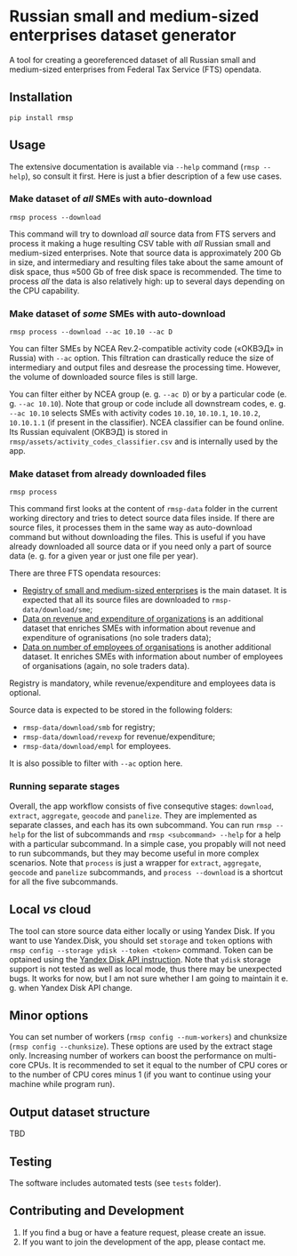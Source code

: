# Russian small and medium-sized enterprises dataset generator

A tool for creating a georeferenced dataset of all Russian small and medium-sized enterprises from Federal Tax Service (FTS) opendata.

## Installation

`pip install rmsp`

## Usage 

The extensive documentation is available via `--help` command (`rmsp --help`), so consult it first. Here is just a bfier description of a few use cases.

### Make dataset of *all* SMEs with auto-download

`rmsp process --download`

This command will try to download *all* source data from FTS servers and process it making a huge resulting CSV table with *all* Russian small and medium-sized enterprises. Note that source data is approximately 200 Gb in size, and intermediary and resulting files take about the same amount of disk space, thus ≈500 Gb of free disk space is recommended. The time to process *all* the data is also relatively high: up to several days depending on the CPU capability.

### Make dataset of *some* SMEs with auto-download

`rmsp process --download --ac 10.10 --ac D`

You can filter SMEs by NCEA Rev.2-compatible activity code («ОКВЭД» in Russia) with `--ac` option. This filtration can drastically reduce the size of intermediary and output files and desrease the processing time. However, the volume of downloaded source files is still large.

You can filter either by NCEA group (e. g. `--ac D`) or by a particular code (e. g. `--ac 10.10`). Note that group or code include all downstream codes, e. g. `--ac 10.10` selects SMEs with activity codes `10.10`, `10.10.1`, `10.10.2`, `10.10.1.1` (if present in the classifier). NCEA classifier can be found online. Its Russian equivalent (ОКВЭД) is stored in `rmsp/assets/activity_codes_classifier.csv` and is internally used by the app.

### Make dataset from already downloaded files

`rmsp process`

This command first looks at the content of `rmsp-data` folder in the current working directory and tries to detect source data files inside. If there are source files, it processes them in the same way as auto-download command but without downloading the files. This is useful if you have already downloaded all source data or if you need only a part of source data (e. g. for a given year or just one file per year).

There are three FTS opendata resources:

- [Registry of small and medium-sized enterprises](https://www.nalog.gov.ru/opendata/7707329152-rsmp/) is the main dataset. It is expected that all its source files are downloaded to `rmsp-data/download/sme`;
- [Data on revenue and expenditure of organizations](https://www.nalog.gov.ru/opendata/7707329152-revexp/) is an additional dataset that enriches SMEs with information about revenue and expenditure of ogranisations (no sole traders data);
- [Data on number of employees of organisations](https://www.nalog.gov.ru/opendata/7707329152-sshr2019/) is another additional dataset. It enriches SMEs with information about number of employees of organisations (again, no sole traders data).

Registry is mandatory, while revenue/expenditure and employees data is optional.

Source data is expected to be stored in the following folders:

- `rmsp-data/download/smb` for registry;
- `rmsp-data/download/revexp` for revenue/expenditure;
- `rmsp-data/download/empl` for employees.

It is also possible to filter with `--ac` option here.

### Running separate stages

Overall, the app workflow consists of five consequtive stages: `download`, `extract`, `aggregate`, `geocode` and `panelize`. They are implemented as separate classes, and each has its own subcommand. You can run `rmsp --help` for the list of subcommands and `rmsp <subcommand> --help` for a help with a particular subcommand. In a simple case, you propably will not need to run subcommands, but they may become useful in more complex scenarios. Note that `process` is just a wrapper for `extract`, `aggregate`, `geocode` and `panelize` subcommands, and `process --download` is a shortcut for all the five subcommands.

## Local *vs* cloud

The tool can store source data either locally or using Yandex Disk. If you want to use Yandex.Disk, you should set `storage` and `token` options with `rmsp config --storage ydisk --token <token>` command. Token can be optained using the [Yandex Disk API instruction](https://yandex.ru/dev/disk-api/doc/ru/concepts/quickstart#oauth). Note that `ydisk` storage support is not tested as well as local mode, thus there may be unexpected bugs. It works for now, but I am not sure whether I am going to maintain it e. g. when Yandex Disk API change.

## Minor options

You can set number of workers (`rmsp config --num-workers`) and chunksize (`rmsp config --chunksize`). These options are used by the extract stage only. Increasing number of workers can boost the performance on multi-core CPUs. It is recommended to set it equal to the number of CPU cores or to the number of CPU cores minus 1 (if you want to continue using your machine while program run).

## Output dataset structure

TBD

## Testing

The software includes automated tests (see `tests` folder).

## Contributing and Development

1. If you find a bug or have a feature request, please create an issue.
2. If you want to join the development of the app, please contact me.
